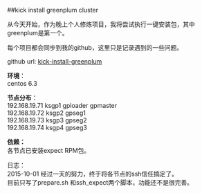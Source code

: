 ##kick install greenplum cluster

从今天开始，作为晚上个人修炼项目，我将尝试执行一键安装包，其中greenplum是第一个。  

每个项目都会同步到我的github，这里只是记录遇到的一些问题。  

github url: [kick-install-greenplum](https://github.com/laixiong/kick-install-greenplum)


**环境**：  
centos 6.3

**节点分布**：  
192.168.19.71 ksgp1	 gploader	gpmaster  
192.168.19.72 ksgp2	gpseg1  
192.168.19.73 ksgp3	gpseg2  
192.168.19.74 ksgp4	gpseg3  

**依赖：**  
各节点已安装expect RPM包。

日志：  
2015-10-01 经过一天的努力，终于将各节点的ssh信任搞定了。  
目前只写了prepare.sh 和ssh_expect两个脚本，功能还不是很完善。  

